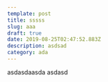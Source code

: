 ```yaml
---
template: post
title: sssss
slug: aaa
draft: true
date: 2019-08-25T02:47:52.883Z
description: asdsad
category: ada
---
```

asdasdaasda
asdasd
